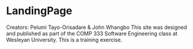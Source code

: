 # LandingPage

Creators: Pelumi Tayo-Orisadare & John Whangbo
This site was designed and published as part of the COMP
333 Software Engineering class at Wesleyan University. This is a training exercise.